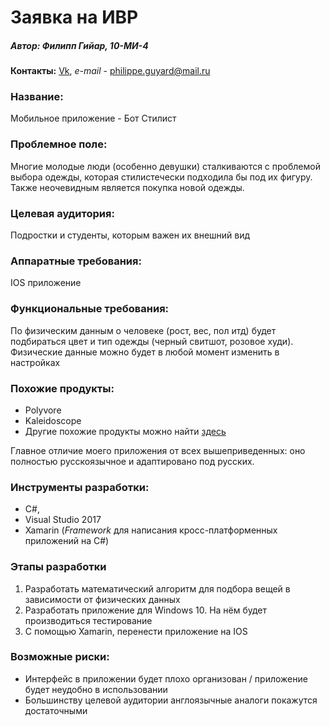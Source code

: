 # Заявка на ИВР
##### Автор: Филипп Гийар, 10-МИ-4
**Контакты:** [Vk](https://vk.com/philepchik), *e-mail* - philippe.guyard@mail.ru

### Название:
Мобильное приложение - Бот Стилист 

### Проблемное поле:
Многие молодые люди (особенно девушки) сталкиваются с проблемой выбора одежды, которая стилистечески подходила бы под их фигуру. Также неочевидным является покупка новой одежды.

### Целевая аудитория:
Подростки и студенты, которым важен их внешний вид

### Аппаратные требования:
IOS приложение 

### Функциональные требования:
По физическим данным о человеке (рост, вес, пол итд) будет подбираться цвет и тип одежды (черный свитшот, розовое худи).
Физические данные можно будет в любой момент изменить в настройках

### Похожие продукты:
* Polyvore
* Kaleidoscope
* Другие похожие продукты можно найти [здесь](https://www.igeeksblog.com/best-fashion-apps-for-iphone-ipad/)

Главное отличие моего приложения от всех вышеприведенных: оно полностью русскоязычное и адаптировано под русских.

### Инструменты разработки:
* C#,
* Visual Studio 2017
* Xamarin (*Framework* для написания кросс-платформенных приложений на C#)

### Этапы разработки

1. Разработать математический алгоритм для подбора вещей в зависимости от физических данных
2. Разработать приложение для Windows 10. На нём будет производиться тестирование
3. С помощью Xamarin, перенести приложение на IOS

### Возможные риски:
* Интерфейс в приложении будет плохо организован / приложение будет неудобно в использовании
* Большинству целевой аудитории англоязычные аналоги покажутся достаточными
